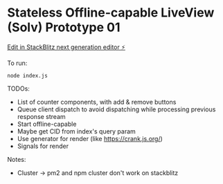 # Stateless Offline-capable LiveView (Solv) Prototype 01

[Edit in StackBlitz next generation editor ⚡️](https://stackblitz.com/~/github.com/phucvin/solv-01)

To run:
```
node index.js
```

TODOs:
- List of counter components, with add & remove buttons
- Queue client dispatch to avoid dispatching while processing previous response stream
- Start offline-capable
- Maybe get CID from index's query param
- Use generator for render (like https://crank.js.org/)
- Signals for render

Notes:
- Cluster -> pm2 and npm cluster don't work on stackblitz
